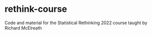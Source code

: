 # rethink-course
Code and material for the Statistical Rethinking 2022 course taught by Richard McElreath
